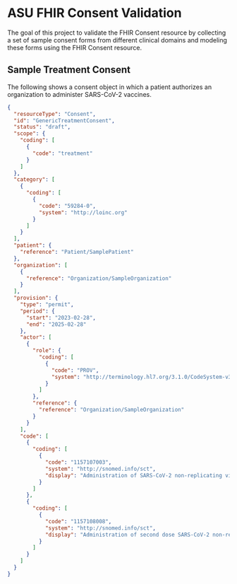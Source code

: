 # ASU FHIR Consent Validation

The goal of this project to validate the FHIR Consent resource by collecting a set of sample consent forms from different clinical domains and modeling these forms using the FHIR Consent resource.

## Sample Treatment Consent

The following shows a consent object in which a patient authorizes an organization to administer SARS-CoV-2 vaccines.

```json
{
  "resourceType": "Consent",
  "id": "GenericTreatmentConsent",
  "status": "draft",
  "scope": {
    "coding": [
      {
        "code": "treatment"
      }
    ]
  },
  "category": [
    {
      "coding": [
        {
          "code": "59284-0",
          "system": "http://loinc.org"
        }
      ]
    }
  ],
  "patient": {
    "reference": "Patient/SamplePatient"
  },
  "organization": [
    {
      "reference": "Organization/SampleOrganization"
    }
  ],
  "provision": {
    "type": "permit",
    "period": {
      "start": "2023-02-28",
      "end": "2025-02-28"
    },
    "actor": [
      {
        "role": {
          "coding": [
            {
              "code": "PROV",
              "system": "http://terminology.hl7.org/3.1.0/CodeSystem-v3-RoleClass.html"
            }
          ]
        },
        "reference": {
          "reference": "Organization/SampleOrganization"
        }
      }
    ],
    "code": [
      {
        "coding": [
          {
            "code": "1157107003",
            "system": "http://snomed.info/sct",
            "display": "Administration of SARS-CoV-2 non-replicating viral vector vaccine"
          }
        ]
      },
      {
        "coding": [
          {
            "code": "1157108008",
            "system": "http://snomed.info/sct",
            "display": "Administration of second dose SARS-CoV-2 non-replicating viral vector vaccine"
          }
        ]
      }
    ]
  }
}

```
